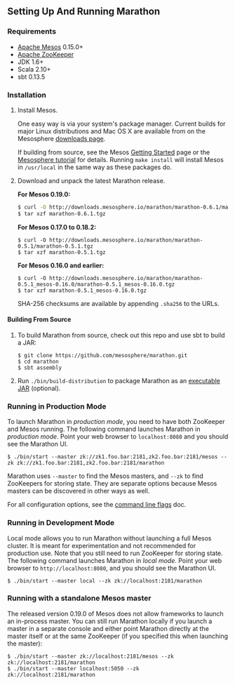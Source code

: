 ---
---

## Setting Up And Running Marathon

### Requirements

* [Apache Mesos][Mesos] 0.15.0+
* [Apache ZooKeeper][ZooKeeper]
* JDK 1.6+
* Scala 2.10+
* sbt 0.13.5

### Installation

1.  Install Mesos.

    One easy way is via your system's package manager.
    Current builds for major Linux distributions and Mac OS X are available
    from on the Mesosphere [downloads page](http://mesosphere.io/downloads/).

    If building from source, see the
    Mesos [Getting Started](http://mesos.apache.org/gettingstarted/) page or the
    [Mesosphere tutorial](http://mesosphere.io/2013/08/01/distributed-fault-tolerant-framework-apache-mesos/)
    for details. Running `make install` will install Mesos in `/usr/local` in
    the same way as these packages do.

1.  Download and unpack the latest Marathon release.

    **For Mesos 0.19.0:**

    ``` bash
    $ curl -O http://downloads.mesosphere.io/marathon/marathon-0.6.1/marathon-0.6.1.tgz
    $ tar xzf marathon-0.6.1.tgz
    ```

    **For Mesos 0.17.0 to 0.18.2:**

    ``` console
    $ curl -O http://downloads.mesosphere.io/marathon/marathon-0.5.1/marathon-0.5.1.tgz
    $ tar xzf marathon-0.5.1.tgz
    ```

    **For Mesos 0.16.0 and earlier:**

    ``` console
    $ curl -O http://downloads.mesosphere.io/marathon/marathon-0.5.1_mesos-0.16.0/marathon-0.5.1_mesos-0.16.0.tgz
    $ tar xzf marathon-0.5.1_mesos-0.16.0.tgz
    ```

    SHA-256 checksums are available by appending `.sha256` to the URLs.


#### Building From Source

1.  To build Marathon from source, check out this repo and use sbt to build a JAR:

    ``` console
    $ git clone https://github.com/mesosphere/marathon.git
    $ cd marathon
    $ sbt assembly
    ```

1.  Run `./bin/build-distribution` to package Marathon as an
    [executable JAR](http://mesosphere.io/2013/12/07/executable-jars/)
    (optional).


### Running in Production Mode

To launch Marathon in *production mode*, you need to have both
ZooKeeper and Mesos running. The following command launches
Marathon in *production mode*. Point your web browser to
`localhost:8080` and you should see the Marathon UI.

``` console
$ ./bin/start --master zk://zk1.foo.bar:2181,zk2.foo.bar:2181/mesos --zk zk://zk1.foo.bar:2181,zk2.foo.bar:2181/marathon
```

Marathon uses `--master` to find the Mesos masters, and `--zk` to find ZooKeepers
for storing state. They are separate options because Mesos masters can be
discovered in other ways as well.

For all configuration options, see the [command line flags](command-line-flags.html) doc.

### Running in Development Mode

Local mode allows you to run Marathon without launching a full Mesos
cluster. It is meant for experimentation and not recommended for production
use. Note that you still need to run ZooKeeper for storing state. The following
command launches Marathon in *local mode*. Point your web browser to
`http://localhost:8080`, and you should see the Marathon UI.

``` console
$ ./bin/start --master local --zk zk://localhost:2181/marathon
```

### Running with a standalone Mesos master

The released version 0.19.0 of Mesos does not allow frameworks to launch an in-process master.
You can still run Marathon locally if you launch a master in a separate console
and either point Marathon directly at the master itself or at the same ZooKeeper
(if you specified this when launching the master):

``` console
$ ./bin/start --master zk://localhost:2181/mesos --zk zk://localhost:2181/marathon
$ ./bin/start --master localhost:5050 --zk zk://localhost:2181/marathon
```

[Mesos]: https://mesos.apache.org/ "Apache Mesos"
[Zookeeper]: https://zookeeper.apache.org/ "Apache ZooKeeper"
